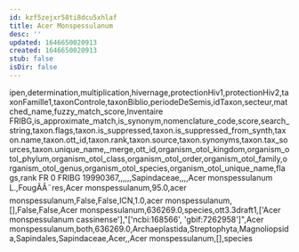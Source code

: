 ```yaml
---
id: kzf5zejxr58ti8dcu5xhlaf
title: Acer Monspessulanum
desc: ''
updated: 1646650020913
created: 1646650020913
stub: false
isDir: false
---
```

ipen,determination,multiplication,hivernage,protectionHiv1,protectionHiv2,taxonFamille1,taxonControle,taxonBiblio,periodeDeSemis,idTaxon,secteur,matched_name,fuzzy_match_score,Inventaire FRIBG,is_approximate_match,is_synonym,nomenclature_code,score,search_string,taxon.flags,taxon.is_suppressed,taxon.is_suppressed_from_synth,taxon.name,taxon.ott_id,taxon.rank,taxon.source,taxon.synonyms,taxon.tax_sources,taxon.unique_name,_merge,ott_id,organism_otol_kingdom,organism_otol_phylum,organism_otol_class,organism_otol_order,organism_otol_family,organism_otol_genus,organism_otol_species,organism_otol_unique_name,flags,rank
FR 0 FRIBG 19990367,,,,,,Sapindaceae,,,,Acer monspessulanum L.,FougÃÂ¨res,Acer monspessulanum,95.0,acer monspessulanum,False,False,ICN,1.0,acer monspessulanum,[],False,False,Acer monspessulanum,636269.0,species,ott3.3draft1,['Acer monspessulanum cassinense'],"['ncbi:168566', 'gbif:7262958']",Acer monspessulanum,both,636269.0,Archaeplastida,Streptophyta,Magnoliopsida,Sapindales,Sapindaceae,Acer,,Acer monspessulanum,[],species
